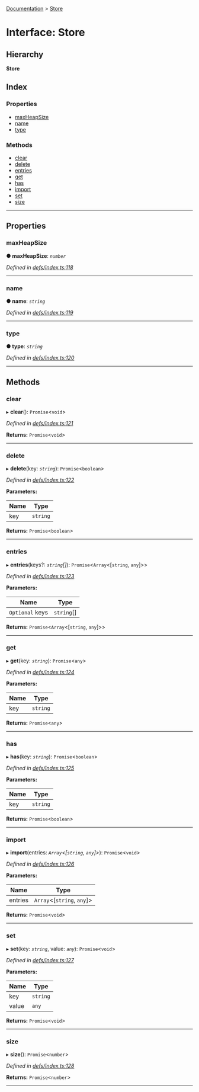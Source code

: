 [Documentation](../README.md) > [Store](../interfaces/store.md)

# Interface: Store

## Hierarchy

**Store**

## Index

### Properties

* [maxHeapSize](store.md#maxheapsize)
* [name](store.md#name)
* [type](store.md#type)

### Methods

* [clear](store.md#clear)
* [delete](store.md#delete)
* [entries](store.md#entries)
* [get](store.md#get)
* [has](store.md#has)
* [import](store.md#import)
* [set](store.md#set)
* [size](store.md#size)

---

## Properties

<a id="maxheapsize"></a>

###  maxHeapSize

**● maxHeapSize**: *`number`*

*Defined in [defs/index.ts:118](https://github.com/badbatch/cachemap/blob/64dbdb8/packages/core/src/defs/index.ts#L118)*

___
<a id="name"></a>

###  name

**● name**: *`string`*

*Defined in [defs/index.ts:119](https://github.com/badbatch/cachemap/blob/64dbdb8/packages/core/src/defs/index.ts#L119)*

___
<a id="type"></a>

###  type

**● type**: *`string`*

*Defined in [defs/index.ts:120](https://github.com/badbatch/cachemap/blob/64dbdb8/packages/core/src/defs/index.ts#L120)*

___

## Methods

<a id="clear"></a>

###  clear

▸ **clear**(): `Promise`<`void`>

*Defined in [defs/index.ts:121](https://github.com/badbatch/cachemap/blob/64dbdb8/packages/core/src/defs/index.ts#L121)*

**Returns:** `Promise`<`void`>

___
<a id="delete"></a>

###  delete

▸ **delete**(key: *`string`*): `Promise`<`boolean`>

*Defined in [defs/index.ts:122](https://github.com/badbatch/cachemap/blob/64dbdb8/packages/core/src/defs/index.ts#L122)*

**Parameters:**

| Name | Type |
| ------ | ------ |
| key | `string` |

**Returns:** `Promise`<`boolean`>

___
<a id="entries"></a>

###  entries

▸ **entries**(keys?: *`string`[]*): `Promise`<`Array`<[`string`, `any`]>>

*Defined in [defs/index.ts:123](https://github.com/badbatch/cachemap/blob/64dbdb8/packages/core/src/defs/index.ts#L123)*

**Parameters:**

| Name | Type |
| ------ | ------ |
| `Optional` keys | `string`[] |

**Returns:** `Promise`<`Array`<[`string`, `any`]>>

___
<a id="get"></a>

###  get

▸ **get**(key: *`string`*): `Promise`<`any`>

*Defined in [defs/index.ts:124](https://github.com/badbatch/cachemap/blob/64dbdb8/packages/core/src/defs/index.ts#L124)*

**Parameters:**

| Name | Type |
| ------ | ------ |
| key | `string` |

**Returns:** `Promise`<`any`>

___
<a id="has"></a>

###  has

▸ **has**(key: *`string`*): `Promise`<`boolean`>

*Defined in [defs/index.ts:125](https://github.com/badbatch/cachemap/blob/64dbdb8/packages/core/src/defs/index.ts#L125)*

**Parameters:**

| Name | Type |
| ------ | ------ |
| key | `string` |

**Returns:** `Promise`<`boolean`>

___
<a id="import"></a>

###  import

▸ **import**(entries: *`Array`<[`string`, `any`]>*): `Promise`<`void`>

*Defined in [defs/index.ts:126](https://github.com/badbatch/cachemap/blob/64dbdb8/packages/core/src/defs/index.ts#L126)*

**Parameters:**

| Name | Type |
| ------ | ------ |
| entries | `Array`<[`string`, `any`]> |

**Returns:** `Promise`<`void`>

___
<a id="set"></a>

###  set

▸ **set**(key: *`string`*, value: *`any`*): `Promise`<`void`>

*Defined in [defs/index.ts:127](https://github.com/badbatch/cachemap/blob/64dbdb8/packages/core/src/defs/index.ts#L127)*

**Parameters:**

| Name | Type |
| ------ | ------ |
| key | `string` |
| value | `any` |

**Returns:** `Promise`<`void`>

___
<a id="size"></a>

###  size

▸ **size**(): `Promise`<`number`>

*Defined in [defs/index.ts:128](https://github.com/badbatch/cachemap/blob/64dbdb8/packages/core/src/defs/index.ts#L128)*

**Returns:** `Promise`<`number`>

___


